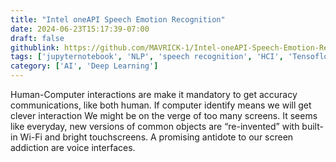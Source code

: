 ```yaml
---
title: "Intel oneAPI Speech Emotion Recognition"
date: 2024-06-23T15:17:39-07:00
draft: false
githublink: https://github.com/MAVRICK-1/Intel-oneAPI-Speech-Emotion-Recognition
tags: ['jupyternotebook', 'NLP', 'speech recognition', 'HCI', 'Tensoflow','Deep Learning']
category: ['AI', 'Deep Learning']
---
```


Human-Computer interactions are make it mandatory to get accuracy communications, like both human. If computer identify means we will get clever interaction We might be on the verge of too many screens. It seems like everyday, new versions of common objects are “re-invented” with built-in Wi-Fi and bright touchscreens. A promising antidote to our screen addiction are voice interfaces.
